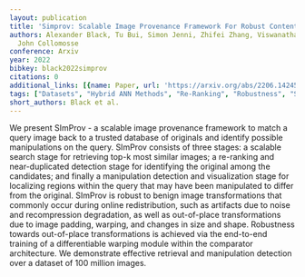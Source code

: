 ```yaml
---
layout: publication
title: 'Simprov: Scalable Image Provenance Framework For Robust Content Attribution'
authors: Alexander Black, Tu Bui, Simon Jenni, Zhifei Zhang, Viswanathan Swaminanthan,
  John Collomosse
conference: Arxiv
year: 2022
bibkey: black2022simprov
citations: 0
additional_links: [{name: Paper, url: 'https://arxiv.org/abs/2206.14245'}]
tags: ["Datasets", "Hybrid ANN Methods", "Re-Ranking", "Robustness", "Scalability", "Tools & Libraries"]
short_authors: Black et al.
---
```

We present SImProv - a scalable image provenance framework to match a query
image back to a trusted database of originals and identify possible
manipulations on the query. SImProv consists of three stages: a scalable search
stage for retrieving top-k most similar images; a re-ranking and
near-duplicated detection stage for identifying the original among the
candidates; and finally a manipulation detection and visualization stage for
localizing regions within the query that may have been manipulated to differ
from the original. SImProv is robust to benign image transformations that
commonly occur during online redistribution, such as artifacts due to noise and
recompression degradation, as well as out-of-place transformations due to image
padding, warping, and changes in size and shape. Robustness towards
out-of-place transformations is achieved via the end-to-end training of a
differentiable warping module within the comparator architecture. We
demonstrate effective retrieval and manipulation detection over a dataset of
100 million images.